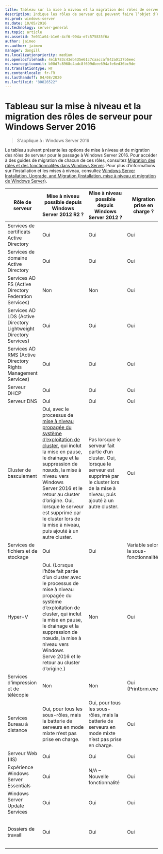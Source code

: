```yaml
---
title: Tableau sur la mise à niveau et la migration des rôles de serveur pour Windows Server 2016
description: Indique les rôles de serveur qui peuvent faire l’objet d’une mise à niveau ou d’une migration vers Windows Server 2016.
ms.prod: windows-server
ms.date: 10/05/2016
ms.technology: server-general
ms.topic: article
ms.assetid: 7e031a64-b1e6-4cf6-994a-e7c575835f6a
author: jaimeo
ms.author: jaimeo
manager: dongill
ms.localizationpriority: medium
ms.openlocfilehash: 4e1b783c43eb435e61c7caaccaf842a0137b5eec
ms.sourcegitcommit: b00d7c8968c4adc8f699dbee694afe6ed36bc9de
ms.translationtype: HT
ms.contentlocale: fr-FR
ms.lasthandoff: 04/08/2020
ms.locfileid: "80826522"
---
```

# <a name="server-role-upgrade-and-migration-matrix-for-windows-server-2016"></a>Tableau sur la mise à niveau et la migration des rôles de serveur pour Windows Server 2016

>S'applique à : Windows Server 2016

Le tableau suivant présente les options de mise à niveau et de migration des rôles de serveur pour le passage à Windows Server 2016. Pour accéder à des guides de migration de chacun de ces rôles, consultez [Migration des rôles et des fonctionnalités dans Windows Server](https://docs.microsoft.com/windows-server/get-started/migrate-roles-and-features). Pour plus d’informations sur l’installation et les mises à niveau, consultez [Windows Server Installation, Upgrade, and Migration (Installation, mise à niveau et migration de Windows Server)](https://docs.microsoft.com/windows-server/get-started/installation-and-upgrade).

|Rôle de serveur|Mise à niveau possible depuis Windows Server 2012 R2 ?|Mise à niveau possible depuis Windows Server 2012 ?|Migration prise en charge ?|Migration possible sans temps d’arrêt ?|  
|-------------------|----------|--------------|--------------|----------|  
|Services de certificats Active Directory|    Oui|    Oui|    Oui|    Non|
|Services de domaine Active Directory|    Oui|    Oui|    Oui|    Oui|
|Services AD FS (Active Directory Federation Services)|    Non|    Non|    Oui|    Non (de nouveaux nœuds doivent être ajoutés à la batterie de serveurs)|
|Services AD LDS (Active Directory Lightweight Directory Services)|    Oui|    Oui|    Oui|    Oui|
|Services AD RMS (Active Directory Rights Management Services)|    Oui|    Oui|    Oui|    Non|
|Serveur DHCP|    Oui|    Oui|    Oui|    Oui|
|Serveur DNS|    Oui|    Oui|    Oui|    Non|
|Cluster de basculement|Oui, avec le processus de [mise à niveau propagée du système d’exploitation de cluster](https://technet.microsoft.com/windows-server-docs/failover-clustering/cluster-operating-system-rolling-upgrade), qui inclut la mise en pause, le drainage et la suppression de nœuds, la mise à niveau vers Windows Server 2016 et le retour au cluster d’origine. Oui, lorsque le serveur est supprimé par le cluster lors de la mise à niveau, puis ajouté à un autre cluster.|Pas lorsque le serveur fait partie d’un cluster. Oui, lorsque le serveur est supprimé par le cluster lors de la mise à niveau, puis ajouté à un autre cluster.    |Oui|Pas pour les clusters de basculement Windows Server 2012. Oui, pour les clusters de basculement Windows Server 2012 R2 avec des machines virtuelles Hyper-V ou les clusters de basculement Windows Server 2012 R2 exécutant le rôle Serveur de fichiers avec montée en puissance parallèle. Voir [Mise à niveau propagée du système d’exploitation de cluster](https://technet.microsoft.com/windows-server-docs/failover-clustering/cluster-operating-system-rolling-upgrade).|
|Services de fichiers et de stockage|    Oui|    Oui|    Variable selon la sous-fonctionnalité|    Non|
|Hyper-V| Oui. (Lorsque l’hôte fait partie d’un cluster avec le processus de mise à niveau propagée du système d’exploitation de cluster, qui inclut la mise en pause, le drainage et la suppression de nœuds, la mise à niveau vers Windows Serve 2016 et le retour au cluster d’origine.)|  Non|   Oui|  Pas pour les clusters de basculement Windows Server 2012. Oui, pour les clusters de basculement Windows Server 2012 R2 avec des machines virtuelles Hyper-V ou les clusters de basculement Windows Server 2012 R2 exécutant le rôle Serveur de fichiers avec montée en puissance parallèle. Consultez [Cluster OS Rolling Upgrade (Mise à niveau propagée du système d’exploitation de cluster)](https://technet.microsoft.com/windows-server-docs/failover-clustering/cluster-operating-system-rolling-upgrade).| 
|Services d’impression et de télécopie|    Non|    Non|    Oui (Printbrm.exe)|    Non|
|Services Bureau à distance|    Oui, pour tous les sous-rôles, mais la batterie de serveurs en mode mixte n’est pas prise en charge.|    Oui, pour tous les sous-rôles, mais la batterie de serveurs en mode mixte n’est pas prise en charge.|    Oui|    Non|
|Serveur Web (IIS)|    Oui|    Oui|    Oui|    Non|
|Expérience Windows Server Essentials|    Oui|    N/A – Nouvelle fonctionnalité|    Oui|    Non|
|Windows Server Update Services|    Oui|    Oui|    Oui|    Non|
|Dossiers de travail|    Oui|    Oui|    Oui|    Oui, depuis un cluster Windows Server 2012 R2 avec la [mise à niveau propagée du système d’exploitation de cluster](https://technet.microsoft.com/windows-server-docs/failover-clustering/cluster-operating-system-rolling-upgrade).|

